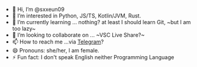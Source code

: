- 👋 Hi, I’m @sxxeun09
- 👀 I’m interested in Python, JS/TS, Kotlin/JVM, Rust.
- 🌱 I’m currently learning ... nothing? at least I should learn Git, ~but I am too lazy~
- 💞️ I’m looking to collaborate on ... ~VSC Live Share?~
- 📫 How to reach me ...via [Telegram](https://)?
- 😄 Pronouns: she/her, I am female.
- ⚡ Fun fact: I don't speak English neither Programming Language

<!---
sxxeun09/sxxeun09 is a ✨ special ✨ repository because its `README.md` (this file) appears on your GitHub profile.
You can click the Preview link to take a look at your changes.
--->
